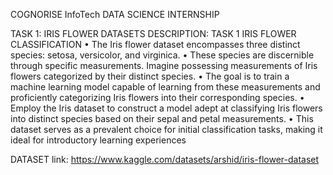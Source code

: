 COGNORISE InfoTech DATA SCIENCE INTERNSHIP

TASK 1: IRIS FLOWER DATASETS
DESCRIPTION:
TASK 1
IRIS FLOWER CLASSIFICATION
• The Iris flower dataset encompasses three distinct species: setosa, versicolor, and 
virginica. 
• These species are discernible through specific measurements. Imagine possessing 
measurements of Iris flowers categorized by their distinct species. 
• The goal is to train a machine learning model capable of learning from these 
measurements and proficiently categorizing Iris flowers into their corresponding 
species.
• Employ the Iris dataset to construct a model adept at classifying Iris flowers into 
distinct species based on their sepal and petal measurements. 
• This dataset serves as a prevalent choice for initial classification tasks, making it 
ideal for introductory learning experiences

DATASET link: https://www.kaggle.com/datasets/arshid/iris-flower-dataset
